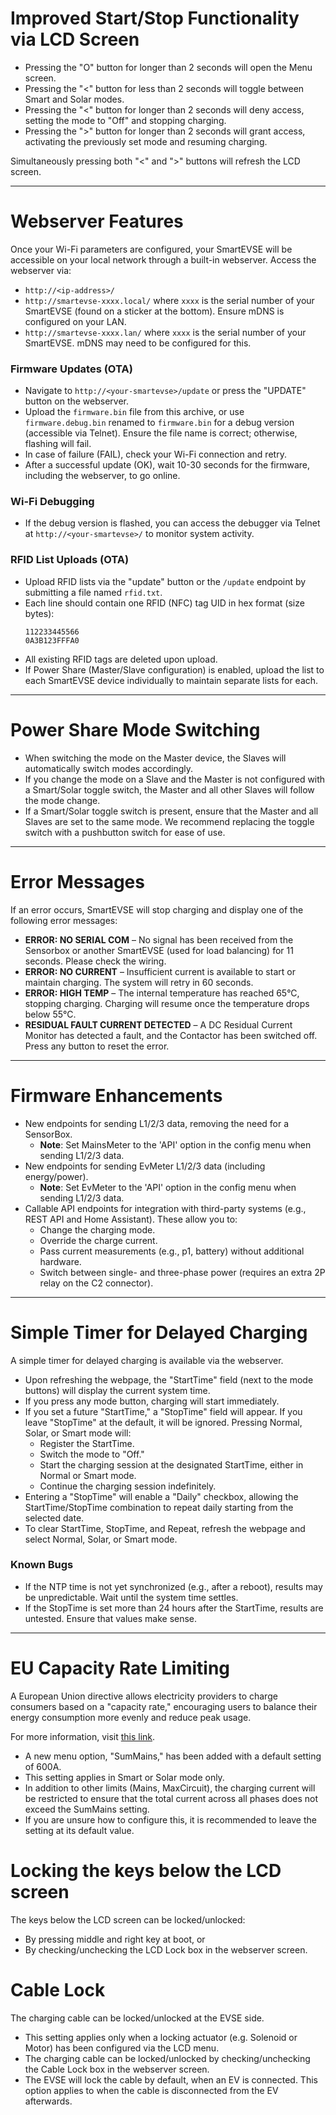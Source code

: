 # Improved Start/Stop Functionality via LCD Screen

* Pressing the "O" button for longer than 2 seconds will open the Menu screen.
* Pressing the "<" button for less than 2 seconds will toggle between Smart and Solar modes.
* Pressing the "<" button for longer than 2 seconds will deny access, setting the mode to "Off" and stopping charging.
* Pressing the ">" button for longer than 2 seconds will grant access, activating the previously set mode and resuming charging.

Simultaneously pressing both "<" and ">" buttons will refresh the LCD screen.

---

# Webserver Features

Once your Wi-Fi parameters are configured, your SmartEVSE will be accessible on your local network through a built-in webserver. Access the webserver via:

* `http://<ip-address>/`
* `http://smartevse-xxxx.local/` where `xxxx` is the serial number of your SmartEVSE (found on a sticker at the bottom). Ensure mDNS is configured on your LAN.
* `http://smartevse-xxxx.lan/` where `xxxx` is the serial number of your SmartEVSE. mDNS may need to be configured for this.

### Firmware Updates (OTA)

* Navigate to `http://<your-smartevse>/update` or press the "UPDATE" button on the webserver.
* Upload the `firmware.bin` file from this archive, or use `firmware.debug.bin` renamed to `firmware.bin` for a debug version (accessible via Telnet). Ensure the file name is correct; otherwise, flashing will fail.
* In case of failure (FAIL), check your Wi-Fi connection and retry.
* After a successful update (OK), wait 10-30 seconds for the firmware, including the webserver, to go online.

### Wi-Fi Debugging

* If the debug version is flashed, you can access the debugger via Telnet at `http://<your-smartevse>/` to monitor system activity.

### RFID List Uploads (OTA)

* Upload RFID lists via the "update" button or the `/update` endpoint by submitting a file named `rfid.txt`.
* Each line should contain one RFID (NFC) tag UID in hex format (size bytes):
    ```
    112233445566
    0A3B123FFFA0
    ```
* All existing RFID tags are deleted upon upload.
* If Power Share (Master/Slave configuration) is enabled, upload the list to each SmartEVSE device individually to maintain separate lists for each.

---

# Power Share Mode Switching

* When switching the mode on the Master device, the Slaves will automatically switch modes accordingly.
* If you change the mode on a Slave and the Master is not configured with a Smart/Solar toggle switch, the Master and all other Slaves will follow the mode change.
* If a Smart/Solar toggle switch is present, ensure that the Master and all Slaves are set to the same mode. We recommend replacing the toggle switch with a pushbutton switch for ease of use.

---

# Error Messages

If an error occurs, SmartEVSE will stop charging and display one of the following error messages:

* **ERROR: NO SERIAL COM** – No signal has been received from the Sensorbox or another SmartEVSE (used for load balancing) for 11 seconds. Please check the wiring.
* **ERROR: NO CURRENT** – Insufficient current is available to start or maintain charging. The system will retry in 60 seconds.
* **ERROR: HIGH TEMP** – The internal temperature has reached 65°C, stopping charging. Charging will resume once the temperature drops below 55°C.
* **RESIDUAL FAULT CURRENT DETECTED** – A DC Residual Current Monitor has detected a fault, and the Contactor has been switched off. Press any button to reset the error.

---

# Firmware Enhancements

* New endpoints for sending L1/2/3 data, removing the need for a SensorBox.
    * **Note**: Set MainsMeter to the 'API' option in the config menu when sending L1/2/3 data.
* New endpoints for sending EvMeter L1/2/3 data (including energy/power).
    * **Note**: Set EvMeter to the 'API' option in the config menu when sending L1/2/3 data.
* Callable API endpoints for integration with third-party systems (e.g., REST API and Home Assistant). These allow you to:
    * Change the charging mode.
    * Override the charge current.
    * Pass current measurements (e.g., p1, battery) without additional hardware.
    * Switch between single- and three-phase power (requires an extra 2P relay on the C2 connector).

---

# Simple Timer for Delayed Charging

A simple timer for delayed charging is available via the webserver.

* Upon refreshing the webpage, the "StartTime" field (next to the mode buttons) will display the current system time.
* If you press any mode button, charging will start immediately.
* If you set a future "StartTime," a "StopTime" field will appear. If you leave "StopTime" at the default, it will be ignored. Pressing Normal, Solar, or Smart mode will:
    - Register the StartTime.
    - Switch the mode to "Off."
    - Start the charging session at the designated StartTime, either in Normal or Smart mode.
    - Continue the charging session indefinitely.
* Entering a "StopTime" will enable a "Daily" checkbox, allowing the StartTime/StopTime combination to repeat daily starting from the selected date.
* To clear StartTime, StopTime, and Repeat, refresh the webpage and select Normal, Solar, or Smart mode.

### Known Bugs

* If the NTP time is not yet synchronized (e.g., after a reboot), results may be unpredictable. Wait until the system time settles.
* If the StopTime is set more than 24 hours after the StartTime, results are untested. Ensure that values make sense.

---

# EU Capacity Rate Limiting

A European Union directive allows electricity providers to charge consumers based on a "capacity rate," encouraging users to balance their energy consumption more evenly and reduce peak usage.

For more information, visit [this link](https://github.com/serkri/SmartEVSE-3/issues/215).

* A new menu option, "SumMains," has been added with a default setting of 600A.
* This setting applies in Smart or Solar mode only.
* In addition to other limits (Mains, MaxCircuit), the charging current will be restricted to ensure that the total current across all phases does not exceed the SumMains setting.
* If you are unsure how to configure this, it is recommended to leave the setting at its default value.

# Locking the keys below the LCD screen

The keys below the LCD screen can be locked/unlocked:
* By pressing middle and right key at boot, or
* By checking/unchecking the LCD Lock box in the webserver screen.

# Cable Lock

The charging cable can be locked/unlocked at the EVSE side.
* This setting applies only when a locking actuator (e.g. Solenoid or Motor) has been configured via the LCD menu.
* The charging cable can be locked/unlocked by checking/unchecking the Cable Lock box in the webserver screen.
* The EVSE will lock the cable by default, when an EV is connected. This option applies to when the cable is disconnected from the EV afterwards.

